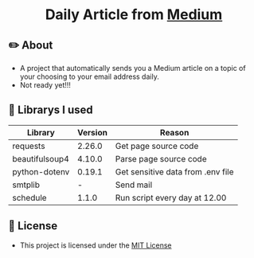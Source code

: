<h1 align="center">Daily Article from <a href="https://medium.com/">Medium</a></h1>

## ✏️ About 
* A project that automatically sends you a Medium article on a topic of your choosing to your email address daily.
* Not ready yet!!!

## 🐍 Librarys I used
|Library|Version|Reason|
|-------|-------|------|
|requests|2.26.0|Get page source code|
|beautifulsoup4|4.10.0|Parse page source code|
|python-dotenv|0.19.1|Get sensitive data from .env file|
|smtplib|-|Send mail|
|schedule|1.1.0|Run script every day at 12.00|

## 📃 License
* This project is licensed under the [MIT
License](https://github.com/orhanemree/Daily-Article-from-Medium/blob/main/LICENSE)

